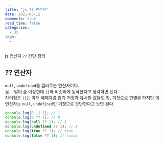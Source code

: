 ```yaml
---
title: "js ?? 연산자"
date: 2021-03-12
comments: true
read_time: false
categories:
  - JS
tags:
  -
---
```


js 연산자 `??` 간단 정리

## ?? 연산자

`null`, `undefined`를 걸러주는 연산자이다.  
음... 말이 좀 이상한데 `||`와 비슷하게 동작한다고 생각하면 된다.  
차이점은 `||`는 아래 예제처럼 참과 거짓과 유사한 값들도 참, 거짓으로 판별을 하지만 이 연산자는 `null`, `undefined`만 거짓으로 판단한다고 보면 된다.

```js
console.log(0 || 1); // 1
console.log(0 ?? 1); // 0
console.log(null ?? 1); // 1
console.log(undefined ?? 1); // 1
console.log(true ?? 1); // true
console.log(false ?? 1); // false
```
